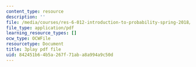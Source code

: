 ```yaml
---
content_type: resource
description: ''
file: /media/courses/res-6-012-introduction-to-probability-spring-2018/842451b64b5a267f71aba8a994a9c50d_K-ck5dOsPgQ.pdf
file_type: application/pdf
learning_resource_types: []
ocw_type: OCWFile
resourcetype: Document
title: 3play pdf file
uid: 842451b6-4b5a-267f-71ab-a8a994a9c50d
---
```


